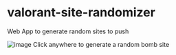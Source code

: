 # valorant-site-randomizer
Web App to generate random sites to push

![image](https://user-images.githubusercontent.com/71790328/236701256-e93c6e43-a527-4ed8-aac8-f86b3081f882.png)
Click anywhere to generate a random bomb site
